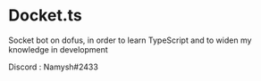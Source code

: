 # Docket.ts

Socket bot on dofus, in order to learn TypeScript and to widen my knowledge in development


Discord : Namysh#2433
